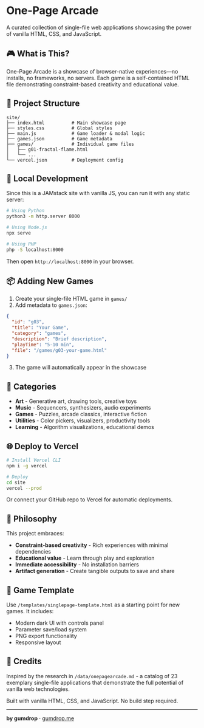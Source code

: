 # One-Page Arcade

A curated collection of single-file web applications showcasing the power of vanilla HTML, CSS, and JavaScript.

## 🎮 What is This?

One-Page Arcade is a showcase of browser-native experiences—no installs, no frameworks, no servers. Each game is a self-contained HTML file demonstrating constraint-based creativity and educational value.

## 📁 Project Structure

```
site/
├── index.html          # Main showcase page
├── styles.css          # Global styles
├── main.js             # Game loader & modal logic
├── games.json          # Game metadata
├── games/              # Individual game files
│   ├── g01-fractal-flame.html
│   └── ...
└── vercel.json         # Deployment config
```

## 🚀 Local Development

Since this is a JAMstack site with vanilla JS, you can run it with any static server:

```bash
# Using Python
python3 -m http.server 8000

# Using Node.js
npx serve

# Using PHP
php -S localhost:8000
```

Then open `http://localhost:8000` in your browser.

## 📦 Adding New Games

1. Create your single-file HTML game in `games/`
2. Add metadata to `games.json`:

```json
{
  "id": "g03",
  "title": "Your Game",
  "category": "games",
  "description": "Brief description",
  "playTime": "5-10 min",
  "file": "/games/g03-your-game.html"
}
```

3. The game will automatically appear in the showcase

## 🎨 Categories

- **Art** - Generative art, drawing tools, creative toys
- **Music** - Sequencers, synthesizers, audio experiments
- **Games** - Puzzles, arcade classics, interactive fiction
- **Utilities** - Color pickers, visualizers, productivity tools
- **Learning** - Algorithm visualizations, educational demos

## 🌐 Deploy to Vercel

```bash
# Install Vercel CLI
npm i -g vercel

# Deploy
cd site
vercel --prod
```

Or connect your GitHub repo to Vercel for automatic deployments.

## 🎯 Philosophy

This project embraces:
- **Constraint-based creativity** - Rich experiences with minimal dependencies
- **Educational value** - Learn through play and exploration
- **Immediate accessibility** - No installation barriers
- **Artifact generation** - Create tangible outputs to save and share

## 📝 Game Template

Use `/templates/singlepage-template.html` as a starting point for new games. It includes:
- Modern dark UI with controls panel
- Parameter save/load system
- PNG export functionality
- Responsive layout

## 🙏 Credits

Inspired by the research in `/data/onepagearcade.md` - a catalog of 23 exemplary single-file applications that demonstrate the full potential of vanilla web technologies.

Built with vanilla HTML, CSS, and JavaScript. No build step required.

---

**by gumdrop** · [gumdrop.me](https://gumdrop.me)
